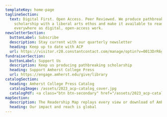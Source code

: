 ```yaml
---
templateKey: home-page
taglineSection:
  text: Digital First. Open Access. Peer Reviewed. We produce pathbreaking
    scholarship with a liberal arts ethos and make it available to readers
    everywhere as digital, open-access work.
newsletterSection:
  buttonLabel: Subscribe
  description: Stay current with our quarterly newsletter
  heading: Keep up to date with ACP
  url: https://visitor.r20.constantcontact.com/manage/optin?v=0013DrR6g8m_-n07OrbI1eZRz5CjLmfcdeXQPZX4RlDGW9zhWbxaf90uX_8hMD9IXD2pSe5XnutydjyXery33ZRgKEOSwQbT9bWpgP0TFN-LGE%3D
fundraiserSection:
  buttonLabel: Support Us
  description: Keep us producing pathbreaking scholarship
  heading: Support Amherst College Press
  url: https://engage.amherst.edu/give/library
catalogSection:
  heading: Amherst College Press Catalog
  catalogImage: /assets/2023_acp-catalog_cover.jpg
  catalogPdf: <a class="btn btn-secondary" href="/assets/2023_acp-catalog_web-1.pdf">Explore our Catalog</a>
mapSection:
  description: The Readership Map replays every view or download of Amherst Press books or media components that occurred over the previous four weeks.
  heading: Our impact and reach is global
---
```

